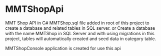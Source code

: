# MMTShopApi
MMT Shop API in C# 
MMTShop.sql file added in root of this project to create a database and related tables in SQL server.
or
Create a database with the name MMTShop in SQL Server 
and with using migrations in this project, tables will automatically created and seed data in category table.

MMTShopConsole application is created for use this api
